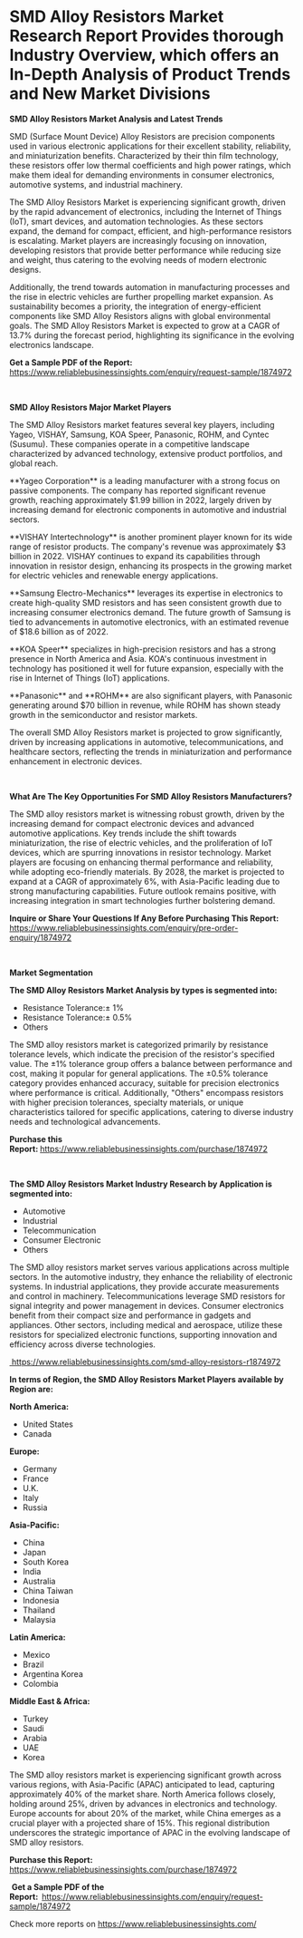 <p><h1>SMD Alloy Resistors Market Research Report Provides thorough Industry Overview, which offers an In-Depth Analysis of Product Trends and New Market Divisions</h1></p><p><strong>SMD Alloy Resistors Market Analysis and Latest Trends</strong></p>
<p><p>SMD (Surface Mount Device) Alloy Resistors are precision components used in various electronic applications for their excellent stability, reliability, and miniaturization benefits. Characterized by their thin film technology, these resistors offer low thermal coefficients and high power ratings, which make them ideal for demanding environments in consumer electronics, automotive systems, and industrial machinery.</p><p>The SMD Alloy Resistors Market is experiencing significant growth, driven by the rapid advancement of electronics, including the Internet of Things (IoT), smart devices, and automation technologies. As these sectors expand, the demand for compact, efficient, and high-performance resistors is escalating. Market players are increasingly focusing on innovation, developing resistors that provide better performance while reducing size and weight, thus catering to the evolving needs of modern electronic designs.</p><p>Additionally, the trend towards automation in manufacturing processes and the rise in electric vehicles are further propelling market expansion. As sustainability becomes a priority, the integration of energy-efficient components like SMD Alloy Resistors aligns with global environmental goals. The SMD Alloy Resistors Market is expected to grow at a CAGR of 13.7% during the forecast period, highlighting its significance in the evolving electronics landscape.</p></p>
<p><strong>Get a Sample PDF of the Report:&nbsp;</strong> <a href="https://www.reliablebusinessinsights.com/enquiry/request-sample/1874972?utm_campaign=2330&utm_medium=2&utm_source=Github&utm_content=ia&utm_term=13022025&utm_id=smd-alloy-resistors">https://www.reliablebusinessinsights.com/enquiry/request-sample/1874972</a></p>
<p>&nbsp;</p>
<p><strong>SMD Alloy Resistors Major Market Players</strong></p>
<p><p>The SMD Alloy Resistors market features several key players, including Yageo, VISHAY, Samsung, KOA Speer, Panasonic, ROHM, and Cyntec (Susumu). These companies operate in a competitive landscape characterized by advanced technology, extensive product portfolios, and global reach.</p><p>**Yageo Corporation** is a leading manufacturer with a strong focus on passive components. The company has reported significant revenue growth, reaching approximately $1.99 billion in 2022, largely driven by increasing demand for electronic components in automotive and industrial sectors.</p><p>**VISHAY Intertechnology** is another prominent player known for its wide range of resistor products. The company's revenue was approximately $3 billion in 2022. VISHAY continues to expand its capabilities through innovation in resistor design, enhancing its prospects in the growing market for electric vehicles and renewable energy applications.</p><p>**Samsung Electro-Mechanics** leverages its expertise in electronics to create high-quality SMD resistors and has seen consistent growth due to increasing consumer electronics demand. The future growth of Samsung is tied to advancements in automotive electronics, with an estimated revenue of $18.6 billion as of 2022.</p><p>**KOA Speer** specializes in high-precision resistors and has a strong presence in North America and Asia. KOA's continuous investment in technology has positioned it well for future expansion, especially with the rise in Internet of Things (IoT) applications.</p><p>**Panasonic** and **ROHM** are also significant players, with Panasonic generating around $70 billion in revenue, while ROHM has shown steady growth in the semiconductor and resistor markets.</p><p>The overall SMD Alloy Resistors market is projected to grow significantly, driven by increasing applications in automotive, telecommunications, and healthcare sectors, reflecting the trends in miniaturization and performance enhancement in electronic devices.</p></p>
<p>&nbsp;</p>
<p><strong>What Are The Key Opportunities For SMD Alloy Resistors Manufacturers?</strong></p>
<p><p>The SMD alloy resistors market is witnessing robust growth, driven by the increasing demand for compact electronic devices and advanced automotive applications. Key trends include the shift towards miniaturization, the rise of electric vehicles, and the proliferation of IoT devices, which are spurring innovations in resistor technology. Market players are focusing on enhancing thermal performance and reliability, while adopting eco-friendly materials. By 2028, the market is projected to expand at a CAGR of approximately 6%, with Asia-Pacific leading due to strong manufacturing capabilities. Future outlook remains positive, with increasing integration in smart technologies further bolstering demand.</p></p>
<p><strong>Inquire or Share Your Questions If Any Before Purchasing This Report:</strong> <a href="https://www.reliablebusinessinsights.com/enquiry/pre-order-enquiry/1874972?utm_campaign=2330&utm_medium=2&utm_source=Github&utm_content=ia&utm_term=13022025&utm_id=smd-alloy-resistors">https://www.reliablebusinessinsights.com/enquiry/pre-order-enquiry/1874972</a></p>
<p>&nbsp;</p>
<p><strong>Market Segmentation</strong></p>
<p><strong>The SMD Alloy Resistors Market Analysis by types is segmented into:</strong></p>
<p><ul><li>Resistance Tolerance:± 1%</li><li>Resistance Tolerance:± 0.5%</li><li>Others</li></ul></p>
<p><p>The SMD alloy resistors market is categorized primarily by resistance tolerance levels, which indicate the precision of the resistor's specified value. The ±1% tolerance group offers a balance between performance and cost, making it popular for general applications. The ±0.5% tolerance category provides enhanced accuracy, suitable for precision electronics where performance is critical. Additionally, "Others" encompass resistors with higher precision tolerances, specialty materials, or unique characteristics tailored for specific applications, catering to diverse industry needs and technological advancements.</p></p>
<p><strong>Purchase this Report:&nbsp;</strong><a href="https://www.reliablebusinessinsights.com/purchase/1874972?utm_campaign=2330&utm_medium=2&utm_source=Github&utm_content=ia&utm_term=13022025&utm_id=smd-alloy-resistors">https://www.reliablebusinessinsights.com/purchase/1874972</a></p>
<p>&nbsp;</p>
<p><strong>The SMD Alloy Resistors Market Industry Research by Application is segmented into:</strong></p>
<p><ul><li>Automotive</li><li>Industrial</li><li>Telecommunication</li><li>Consumer Electronic</li><li>Others</li></ul></p>
<p><p>The SMD alloy resistors market serves various applications across multiple sectors. In the automotive industry, they enhance the reliability of electronic systems. In industrial applications, they provide accurate measurements and control in machinery. Telecommunications leverage SMD resistors for signal integrity and power management in devices. Consumer electronics benefit from their compact size and performance in gadgets and appliances. Other sectors, including medical and aerospace, utilize these resistors for specialized electronic functions, supporting innovation and efficiency across diverse technologies.</p></p>
<p><a href="https://www.reliablebusinessinsights.com/smd-alloy-resistors-r1874972?utm_campaign=2330&utm_medium=2&utm_source=Github&utm_content=ia&utm_term=13022025&utm_id=smd-alloy-resistors">&nbsp;https://www.reliablebusinessinsights.com/smd-alloy-resistors-r1874972</a></p>
<p><strong>In terms of Region, the SMD Alloy Resistors Market Players available by Region are:</strong></p>
<p>
    <p> <strong> North America: </strong>
        <ul>
            <li>United States</li>
            <li>Canada</li>
        </ul>
        </p> 
    <p> <strong> Europe: </strong>
        <ul>
            <li>Germany</li>
            <li>France</li>
            <li>U.K.</li>
            <li>Italy</li>
            <li>Russia</li>
        </ul>
        </p> 
    <p> <strong> Asia-Pacific: </strong>
        <ul>
            <li>China</li>
            <li>Japan</li>
            <li>South Korea</li>
            <li>India</li>
            <li>Australia</li>
            <li>China Taiwan</li>
            <li>Indonesia</li>
            <li>Thailand</li>
            <li>Malaysia</li>
        </ul>
        </p> 
    <p> <strong> Latin America: </strong>
        <ul>
            <li>Mexico</li>
            <li>Brazil</li>
            <li>Argentina Korea</li>
            <li>Colombia</li>
        </ul>
        </p> 
    <p> <strong> Middle East & Africa: </strong>
        <ul>
            <li>Turkey</li>
            <li>Saudi</li>
            <li>Arabia</li>
            <li>UAE</li>
            <li>Korea</li>
        </ul>
    </p>
    </p>
<p><p>The SMD alloy resistors market is experiencing significant growth across various regions, with Asia-Pacific (APAC) anticipated to lead, capturing approximately 40% of the market share. North America follows closely, holding around 25%, driven by advances in electronics and technology. Europe accounts for about 20% of the market, while China emerges as a crucial player with a projected share of 15%. This regional distribution underscores the strategic importance of APAC in the evolving landscape of SMD alloy resistors.</p></p>
<p><strong>Purchase this Report: </strong><a href="https://www.reliablebusinessinsights.com/purchase/1874972?utm_campaign=2330&utm_medium=2&utm_source=Github&utm_content=ia&utm_term=13022025&utm_id=smd-alloy-resistors">https://www.reliablebusinessinsights.com/purchase/1874972</a></p>
<p>&nbsp;<strong>Get a Sample PDF of the Report:&nbsp;&nbsp;</strong><a href="https://www.reliablebusinessinsights.com/enquiry/request-sample/1874972?utm_campaign=2330&utm_medium=2&utm_source=Github&utm_content=ia&utm_term=13022025&utm_id=smd-alloy-resistors">https://www.reliablebusinessinsights.com/enquiry/request-sample/1874972</a></p>
<p><strong></strong></p>
<p>Check more reports on <a href="https://www.reliablebusinessinsights.com/?utm_campaign=2330&utm_medium=2&utm_source=Github&utm_content=ia&utm_term=13022025&utm_id=smd-alloy-resistors">https://www.reliablebusinessinsights.com/</a></p>